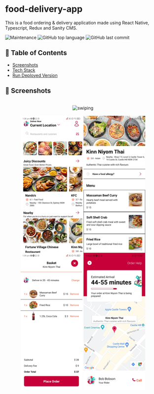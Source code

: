 # food-delivery-app
This is a food ordering &amp; delivery application made using React Native, Typescript, Redux and Sanity CMS.

![Maintenance](https://img.shields.io/maintenance/yes/2023)
![GitHub top language](https://img.shields.io/github/languages/top/m-foskett/food-delivery-app)
![GitHub last commit](https://img.shields.io/github/last-commit/m-foskett/food-delivery-app)

## :scroll: Table of Contents
- [Screenshots](#iphone-screenshots)
- [Tech Stack](#books-tech-stack)
- [Run Deployed Version](#running-run-deployed-version)

## :iphone: Screenshots
<div style="display: inline_block" align="center"><br>
  <img alt="swiping" width="400" src="/assets/app_usage.gif"</img>
</div>
<div style="display: inline_block" align="center"><br>
 <img align="center" alt="Home Screen"  width="200" src="/assets/home_screen.jpg">
 <img align="center" alt="Restaurant Screen"  width="200" src="/assets/restaurant_screen.jpg">
 <img align="center" alt="Basket Screen"  width="200" src="/assets/basket_screen.jpg">
 <img align="center" alt="Delivery Screen"  width="200" src="/assets/delivery_screen.jpg">
</div>


